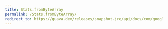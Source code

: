 ```yaml
---
title: Stats.fromByteArray
permalink: /Stats.fromByteArray/
redirect_to: https://guava.dev/releases/snapshot-jre/api/docs/com/google/common/math/Stats.html#fromByteArray-byte:A-
---
```

